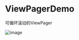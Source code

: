 # ViewPagerDemo
可循环滚动的ViewPager  

![image](https://github.com/woshizhu/ViewPagerDemo/blob/master/screenshot/Loop.gif)
